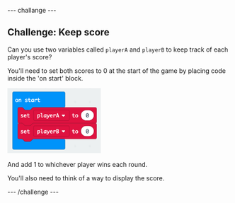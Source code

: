 \--- challange \---

## Challenge: Keep score

Can you use two variables called `playerA` and `playerB` to keep track of each player's score?

You'll need to set both scores to 0 at the start of the game by placing code inside the 'on start' block.

![capture d'écran](images/reaction-on-start.png)

And add 1 to whichever player wins each round.

You'll also need to think of a way to display the score.

\--- /challenge \---